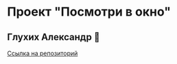 # Проект "Посмотри в окно"
## Глухих Александр 🐑
[Ссылка на репозиторий](git@github.com:Whimsy-rat-trap/slozhno-sosredotochitsya-fd.git)